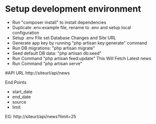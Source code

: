 # Setup development environment
- Run "composer install" to install dependencies
- Duplicate .env.example file, rename to .env and setup local configuration
- Setup .env File set Database Changes and Site URL
- Generate app key by running "php artisan key:generate" command
- Run DB migrations: "php artisan migrate"
- Seed default DB data: "php artisan db:seed"
- Run Command "php artisan feed:update" This Will Fetch Latest news
- Run Command "php artisan serve"

#API URL
http://siteurl/api/news

End Points
- start_date
- end_date
- source
- limit

EG: http://siteurl/api/news?limit=25